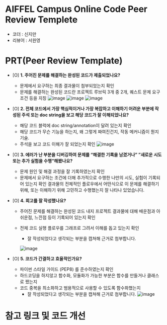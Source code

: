 # AIFFEL Campus Online Code Peer Review Templete
- 코더 : 신지만
- 리뷰어 : 서원영


# PRT(Peer Review Template)
- [O]  **1. 주어진 문제를 해결하는 완성된 코드가 제출되었나요?**
    - 문제에서 요구하는 최종 결과물이 첨부되었는지 확인
    - 문제를 해결하는 완성된 코드란 프로젝트 루브릭 3개 중 2개, 
    퀘스트 문제 요구조건 등을 지칭
        ![image](https://github.com/comandi1969/AIFFEL_Online_Quest/assets/66249499/d68ccced-3c54-401e-8398-8ff4c764e7a9)
![image](https://github.com/comandi1969/AIFFEL_Online_Quest/assets/66249499/d226c0db-430f-4aa0-8774-95e02deb3a84)
![image](https://github.com/comandi1969/AIFFEL_Online_Quest/assets/66249499/4b9b9c4a-cf8a-4d7c-a82a-e11df3e0472b)


    
- [O]  **2. 전체 코드에서 가장 핵심적이거나 가장 복잡하고 이해하기 어려운 부분에 작성된 
주석 또는 doc string을 보고 해당 코드가 잘 이해되었나요?**
    - 해당 코드 블럭에 doc string/annotation이 달려 있는지 확인
    - 해당 코드가 무슨 기능을 하는지, 왜 그렇게 짜여진건지, 작동 메커니즘이 뭔지 기술.
    - 주석을 보고 코드 이해가 잘 되었는지 확인
        ![image](https://github.com/comandi1969/AIFFEL_Online_Quest/assets/66249499/4a04c018-1b1c-4f3f-917f-1ce4bb51ef15)

        
- [O]  **3. 에러가 난 부분을 디버깅하여 문제를 “해결한 기록을 남겼거나” 
”새로운 시도 또는 추가 실험을 수행”해봤나요?**
    - 문제 원인 및 해결 과정을 잘 기록하였는지 확인
    - 문제에서 요구하는 조건에 더해 추가적으로 수행한 나만의 시도, 
    실험이 기록되어 있는지 확인
        결과물의 전체적인 플로우에서 어떤식으로 이 문제를 해결하기 위해, 또는 이해하기 위해 고민하고 수행했는지 잘 나타나 있었습니다.
        
- [O]  **4. 회고를 잘 작성했나요?**
    - 주어진 문제를 해결하는 완성된 코드 내지 프로젝트 결과물에 대해
    배운점과 아쉬운점, 느낀점 등이 기록되어 있는지 확인
    - 전체 코드 실행 플로우를 그래프로 그려서 이해를 돕고 있는지 확인
        - 잘 작성되었다고 생각되는 부분을 캡쳐해 근거로 첨부합니다.

        ![image](https://github.com/comandi1969/AIFFEL_Online_Quest/assets/66249499/0abb28e4-fa5f-4022-a0cd-dbd861922b1a)

- [O]  **5. 코드가 간결하고 효율적인가요?**
    - 파이썬 스타일 가이드 (PEP8) 를 준수하였는지 확인
    - 하드코딩을 하지않고 함수화, 모듈화가 가능한 부분은 함수를 만들거나 클래스로 짰는지
    - 코드 중복을 최소화하고 범용적으로 사용할 수 있도록 함수화했는지
        - 잘 작성되었다고 생각되는 부분을 캡쳐해 근거로 첨부합니다.
![image](https://github.com/comandi1969/AIFFEL_Online_Quest/assets/66249499/bf5416dd-4bff-466d-97aa-58e1503c6641)


# 참고 링크 및 코드 개선
```
```
